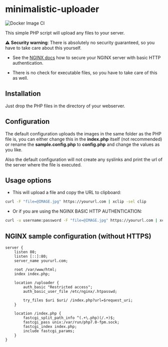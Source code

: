 # minimalistic-uploader

![Docker Image CI](https://github.com/TobiMichael96/minimalistic-uploader/workflows/Docker%20Image%20CI/badge.svg?branch=master)

This simple PHP script will upload any files to your server.

:warning: **Security warning**: There is absolutely no security guaranteed, so you have to take care about this yourself.
 * See the [NGINX docs](https://docs.nginx.com/nginx/admin-guide/security-controls/configuring-http-basic-authentication/) how to secure your NGINX server with basic HTTP authentication.
 
 * There is no check for executable files, so you have to take care of this as well.

## Installation

Just drop the PHP files in the directory of your webserver.

## Configuration

The default configuration uploads the images in the same folder as the PHP file is, you can either change this in the **index.php** itself (not recommended) or rename the **sample.config.php** to **config.php** and change the values as you like.

Also the default configuration will not create any syslinks and print the url of the server where the file is executed.

## Usage options

  * This will upload a file and copy the URL to clipboard:

 ```bash
 curl -F "file=@IMAGE.jpg" https://yoururl.com | xclip -sel clip
 ```
 
 * Or if you are using the NGINX BASIC HTTP AUTHENTICATION:

 ```bash
 curl -u username:password -F "file=@IMAGE.jpg" https://yoururl.com | xclip -sel clip
 ```

## NGINX sample configuration (without HTTPS)

	server {
    	listen 80;
    	listen [::]:80;
    	server_name yoururl.com;

    	root /var/www/html;
		index index.php;

    	location /uploader {
        	auth_basic "Restricted access";
        	auth_basic_user_file /etc/nginx/.htpasswd;

        	try_files $uri $uri/ /index.php?url=$request_uri;
    	} 
		
		location /index.php {
			fastcgi_split_path_info ^(.+\.php)(/.+)$;
			fastcgi_pass unix:/var/run/php7.0-fpm.sock;
			fastcgi_index index.php;
			include fastcgi_params;
		}
	}

